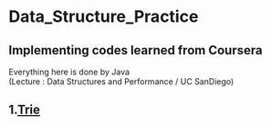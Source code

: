 # Data_Structure_Practice
## Implementing codes learned from Coursera   
Everything here is done by Java   
(Lecture : Data Structures and Performance / UC SanDiego)   
## 1.[Trie](https://github.com/junu0516/Data_Structure/tree/main/Trie)
